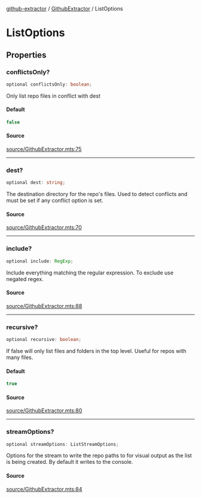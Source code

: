 [github-extractor](../../index.md) / [GithubExtractor](../index.md) / ListOptions

# ListOptions

## Properties

### conflictsOnly?

```ts
optional conflictsOnly: boolean;
```

Only list repo files in conflict with dest

#### Default

```ts
false
```

#### Source

[source/GithubExtractor.mts:75](https://github.com/bn-l/GithubExtractor/blob/0fe9471/source/GithubExtractor.mts#L75)

***

### dest?

```ts
optional dest: string;
```

The destination directory for the repo's files. Used to detect conflicts
and must be set if any conflict option is set.

#### Source

[source/GithubExtractor.mts:70](https://github.com/bn-l/GithubExtractor/blob/0fe9471/source/GithubExtractor.mts#L70)

***

### include?

```ts
optional include: RegExp;
```

Include everything matching the regular expression. To exclude use negated regex.

#### Source

[source/GithubExtractor.mts:88](https://github.com/bn-l/GithubExtractor/blob/0fe9471/source/GithubExtractor.mts#L88)

***

### recursive?

```ts
optional recursive: boolean;
```

If false will only list files and folders in the top level. Useful for repos with many files.

#### Default

```ts
true
```

#### Source

[source/GithubExtractor.mts:80](https://github.com/bn-l/GithubExtractor/blob/0fe9471/source/GithubExtractor.mts#L80)

***

### streamOptions?

```ts
optional streamOptions: ListStreamOptions;
```

Options for the stream to write the repo paths to for visual output as the list is being created. By default it writes to the console.

#### Source

[source/GithubExtractor.mts:84](https://github.com/bn-l/GithubExtractor/blob/0fe9471/source/GithubExtractor.mts#L84)
